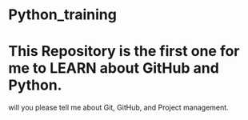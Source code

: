 # Python_training
# This Repository is the first one for me to LEARN about GitHub and Python.
will you please tell me about Git, GitHub, and Project management.
